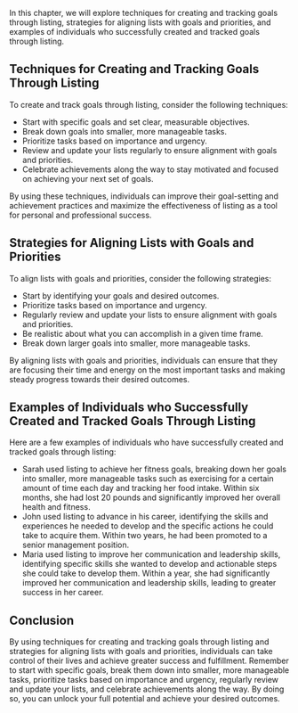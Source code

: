 
In this chapter, we will explore techniques for creating and tracking goals through listing, strategies for aligning lists with goals and priorities, and examples of individuals who successfully created and tracked goals through listing.

Techniques for Creating and Tracking Goals Through Listing
----------------------------------------------------------

To create and track goals through listing, consider the following techniques:

* Start with specific goals and set clear, measurable objectives.
* Break down goals into smaller, more manageable tasks.
* Prioritize tasks based on importance and urgency.
* Review and update your lists regularly to ensure alignment with goals and priorities.
* Celebrate achievements along the way to stay motivated and focused on achieving your next set of goals.

By using these techniques, individuals can improve their goal-setting and achievement practices and maximize the effectiveness of listing as a tool for personal and professional success.

Strategies for Aligning Lists with Goals and Priorities
-------------------------------------------------------

To align lists with goals and priorities, consider the following strategies:

* Start by identifying your goals and desired outcomes.
* Prioritize tasks based on importance and urgency.
* Regularly review and update your lists to ensure alignment with goals and priorities.
* Be realistic about what you can accomplish in a given time frame.
* Break down larger goals into smaller, more manageable tasks.

By aligning lists with goals and priorities, individuals can ensure that they are focusing their time and energy on the most important tasks and making steady progress towards their desired outcomes.

Examples of Individuals who Successfully Created and Tracked Goals Through Listing
----------------------------------------------------------------------------------

Here are a few examples of individuals who have successfully created and tracked goals through listing:

* Sarah used listing to achieve her fitness goals, breaking down her goals into smaller, more manageable tasks such as exercising for a certain amount of time each day and tracking her food intake. Within six months, she had lost 20 pounds and significantly improved her overall health and fitness.
* John used listing to advance in his career, identifying the skills and experiences he needed to develop and the specific actions he could take to acquire them. Within two years, he had been promoted to a senior management position.
* Maria used listing to improve her communication and leadership skills, identifying specific skills she wanted to develop and actionable steps she could take to develop them. Within a year, she had significantly improved her communication and leadership skills, leading to greater success in her career.

Conclusion
----------

By using techniques for creating and tracking goals through listing and strategies for aligning lists with goals and priorities, individuals can take control of their lives and achieve greater success and fulfillment. Remember to start with specific goals, break them down into smaller, more manageable tasks, prioritize tasks based on importance and urgency, regularly review and update your lists, and celebrate achievements along the way. By doing so, you can unlock your full potential and achieve your desired outcomes.
